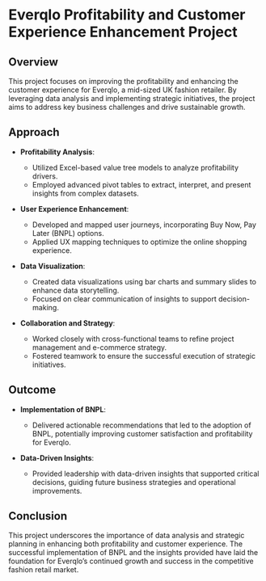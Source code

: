 

# Everqlo Profitability and Customer Experience Enhancement Project

## Overview

This project focuses on improving the profitability and enhancing the customer experience for Everqlo, a mid-sized UK fashion retailer. By leveraging data analysis and implementing strategic initiatives, the project aims to address key business challenges and drive sustainable growth.

## Approach

- **Profitability Analysis**: 
  - Utilized Excel-based value tree models to analyze profitability drivers.
  - Employed advanced pivot tables to extract, interpret, and present insights from complex datasets.

- **User Experience Enhancement**:
  - Developed and mapped user journeys, incorporating Buy Now, Pay Later (BNPL) options.
  - Applied UX mapping techniques to optimize the online shopping experience.

- **Data Visualization**:
  - Created data visualizations using bar charts and summary slides to enhance data storytelling.
  - Focused on clear communication of insights to support decision-making.

- **Collaboration and Strategy**:
  - Worked closely with cross-functional teams to refine project management and e-commerce strategy.
  - Fostered teamwork to ensure the successful execution of strategic initiatives.

## Outcome

- **Implementation of BNPL**:
  - Delivered actionable recommendations that led to the adoption of BNPL, potentially improving customer satisfaction and profitability for Everqlo.

- **Data-Driven Insights**:
  - Provided leadership with data-driven insights that supported critical decisions, guiding future business strategies and operational improvements.

## Conclusion

This project underscores the importance of data analysis and strategic planning in enhancing both profitability and customer experience. The successful implementation of BNPL and the insights provided have laid the foundation for Everqlo’s continued growth and success in the competitive fashion retail market.

